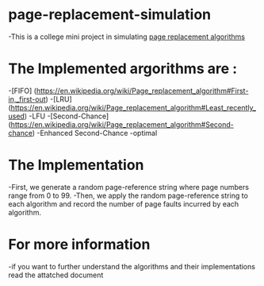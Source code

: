 # page-replacement-simulation
-This is a college mini project in simulating [page replacement algorithms](https://en.wikipedia.org/wiki/Page_replacement_algorithm)
# The Implemented argorithms are :
-[FIFO] (https://en.wikipedia.org/wiki/Page_replacement_algorithm#First-in,_first-out)
-[LRU] (https://en.wikipedia.org/wiki/Page_replacement_algorithm#Least_recently_used)
-LFU
-[Second-Chance] (https://en.wikipedia.org/wiki/Page_replacement_algorithm#Second-chance)
-Enhanced Second-Chance
-optimal

# The Implementation
-First, we generate a random page-reference string where page numbers range from 0 to 99.
-Then, we apply the random page-reference string to each algorithm and record the number of page faults incurred by each algorithm.

# For more information
-if you want to further understand the algorithms and their implementations read the attatched document
